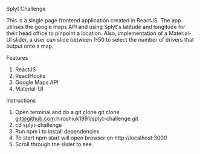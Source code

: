 Splyt Challenge 

This is a single page frontend application created in ReactJS. The app utilises the google maps API and using Splyt's latitude and longitude for their head office to pinpoint a location. Also, implementation of a Material-UI slider, a user can slide between 1-50 to select the number of drivers that output onto a map.



Features

1. ReactJS
2. ReactHooks 
3. Google Maps API
4. Material-UI


Instructions

1. Open terminal and do a git clone git clone git@github.com:hiroshiuk1991/splyt-challenge.git
2. cd splyt-challenge
3. Run npm i to install dependencies
4. To start npm start will open browser on http://localhost:3000
5. Scroll through the slider to see.
